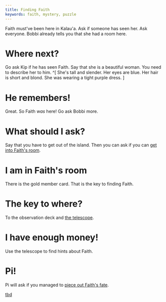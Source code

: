 ```yaml
---
title: Finding Faith
keywords: faith, mystery, puzzle
---
```


Faith must've been here in Kalau'a. Ask if someone has seen her. Ask everyone. Bobbi already tells you that she had a room here.

# Where next?
Go ask Kip if he has seen Faith. Say that she is a beautiful woman. You need to describe her to him. ^[ She's tall and slender. Her eyes are blue. Her hair is short and blond. She was wearing a tight purple dress. ]

# He remembers!
Great. So Faith _was_ here! Go ask Bobbi more.

# What should I ask?
Say that you have to get out of the island. Then you can ask if you can [get into Faith's room](010-faiths-room.md).

# I am in Faith's room
There is the gold member card. That is the key to finding Faith.

# The key to where?
To the observation deck and [the telescope](../030-dollar.md).

# I have enough money!
Use the telescope to find hints about Faith.

# Pi!
Pi will ask if you managed to [piece out Faith's fate](020-whereabouts.md).


[tbd](tbd)
